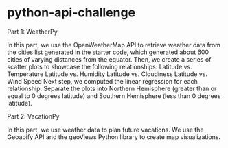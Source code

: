 # python-api-challenge

Part 1: WeatherPy

In this part, we use the OpenWeatherMap API to retrieve weather data from the cities list generated in the starter code, which generated about 600 cities of varying distances from the equator. Then, we create a series of scatter plots to showcase the following relationships:
Latitude vs. Temperature
Latitude vs. Humidity
Latitude vs. Cloudiness
Latitude vs. Wind Speed
Next step, we computed the linear regression for each relationship. Separate the plots into Northern Hemisphere (greater than or equal to 0 degrees latitude) and Southern Hemisphere (less than 0 degrees latitude).


Part 2: VacationPy

In this part, we use weather data to plan future vacations. We use the Geoapify API and the geoViews Python library to create map visualizations.
